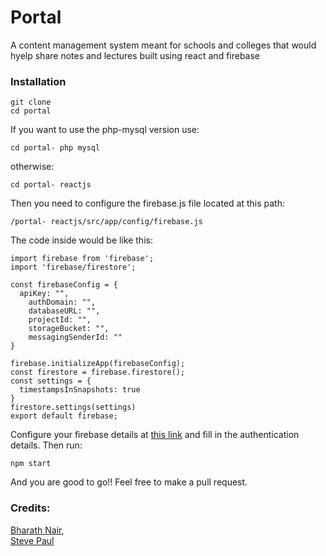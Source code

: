 # Portal
A content management system meant for schools and colleges that would hyelp share notes and lectures built using react and firebase

### Installation
```
git clone
cd portal
```
If you want to use the php-mysql version use:
```
cd portal- php mysql
```
otherwise:
```
cd portal- reactjs
```
Then you need to configure the firebase.js file located at this path:
```
/portal- reactjs/src/app/config/firebase.js
```
The code inside would be like this:
```
import firebase from 'firebase';
import 'firebase/firestore';

const firebaseConfig = {
  apiKey: "",
    authDomain: "",
    databaseURL: "",
    projectId: "",
    storageBucket: "",
    messagingSenderId: ""
}

firebase.initializeApp(firebaseConfig);
const firestore = firebase.firestore();
const settings = {
  timestampsInSnapshots: true
}
firestore.settings(settings)
export default firebase;
```
Configure your firebase details at [this link](https://firebase.google.com/)
and fill in the authentication details.
Then run:
```
npm start
```
And you are good to go!! Feel free to make a pull request.

### Credits:
[Bharath Nair](https://github.com/bnair2001), <br />
[Steve Paul](https://github.com/ST2-EV)


